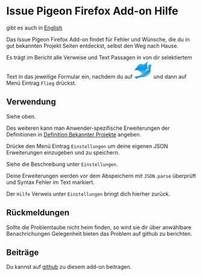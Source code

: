 # Issue Pigeon Firefox Add-on Hilfe

gibt es auch in [English](HELP.html)

Das Issue Pigeon Firefox Add-on findet für Fehler und
Wünsche, die du in gut bekannten Projekt Seiten entdeckst,
selbst den Weg nach Hause.

Es trägt im Bericht alle Verweise und Text Passagen in von dir
selektiertem Text in das jeweilige Formular ein, nachdem du auf
![Issue Pigeon Logo](icon48.png) und dann auf Menü Eintrag `Flieg`
drückst.

## Verwendung

Siehe oben.

Des weiteren kann man Anwender-spezifische Erweiterungen der Definitionen in
[Definition Bekannter Projekte](known-origins.js) angeben.

Drücke den Menü Eintrag `Einstellungen` um deine eigenen JSON
Erweiterungen einzugeben und zu speichern.

Siehe die Beschreibung unter `Einstellungen`.

Deine Erweiterungen werden vor dem Abspeichern mit
`JSON.parse` überprüft und Syntax Fehler im Text markiert.

Der `Hilfe` Verweis unter `Einstellungen` bringt dich hierher zurück.

## Rückmeldungen

Sollte die Problemtaube nicht heim finden, so wird sie dir über
anwählbare Benachrichungen Gelegenheit bieten das Problem auf github
zu berichten.

## Beiträge

Du kannst auf [github](https://github.com/anaran/IssuePigeonFirefox)
zu diesem add-on beitragen.
